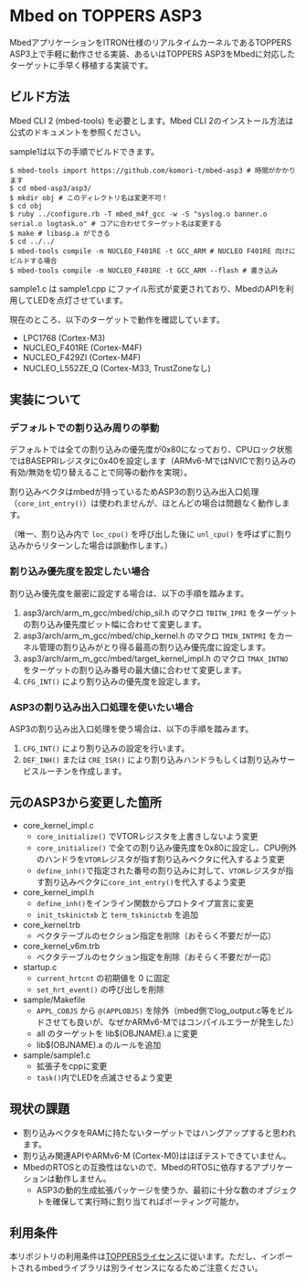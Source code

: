 # Mbed on TOPPERS ASP3

MbedアプリケーションをITRON仕様のリアルタイムカーネルであるTOPPERS ASP3上で手軽に動作させる実装、あるいはTOPPERS ASP3をMbedに対応したターゲットに手早く移植する実装です。

## ビルド方法

Mbed CLI 2 (mbed-tools) を必要とします。Mbed CLI 2のインストール方法は公式のドキュメントを参照ください。

sample1は以下の手順でビルドできます。

```shell
$ mbed-tools import https://github.com/komori-t/mbed-asp3 # 時間がかかります
$ cd mbed-asp3/asp3/
$ mkdir obj # このディレクトリ名は変更不可！
$ cd obj
$ ruby ../configure.rb -T mbed_m4f_gcc -w -S "syslog.o banner.o serial.o logtask.o" # コアに合わせてターゲット名は変更する
$ make # libasp.a ができる
$ cd ../../
$ mbed-tools compile -m NUCLEO_F401RE -t GCC_ARM # NUCLEO F401RE 向けにビルドする場合
$ mbed-tools compile -m NUCLEO_F401RE -t GCC_ARM --flash # 書き込み
```

sample1.c は sample1.cpp にファイル形式が変更されており、MbedのAPIを利用してLEDを点灯させています。

現在のところ、以下のターゲットで動作を確認しています。

- LPC1768 (Cortex-M3)
- NUCLEO_F401RE (Cortex-M4F)
- NUCLEO_F429ZI (Cortex-M4F)
- NUCLEO_L552ZE_Q (Cortex-M33, TrustZoneなし)

## 実装について

### デフォルトでの割り込み周りの挙動

デフォルトでは全ての割り込みの優先度が0x80になっており、CPUロック状態ではBASEPRIレジスタに0x40を設定します（ARMv6-MではNVICで割り込みの有効/無効を切り替えることで同等の動作を実現）。

割り込みベクタはmbedが持っているためASP3の割り込み出入口処理（`core_int_entry()`）は使われませんが、ほとんどの場合は問題なく動作します。

（唯一、割り込み内で `loc_cpu()` を呼び出した後に `unl_cpu()` を呼ばずに割り込みからリターンした場合は誤動作します。）

### 割り込み優先度を設定したい場合

割り込み優先度を厳密に設定する場合は、以下の手順を踏みます。

1. asp3/arch/arm_m_gcc/mbed/chip_sil.h のマクロ `TBITW_IPRI` をターゲットの割り込み優先度ビット幅に合わせて変更します。
2. asp3/arch/arm_m_gcc/mbed/chip_kernel.h のマクロ `TMIN_INTPRI` をカーネル管理の割り込みがとり得る最高の割り込み優先度に設定します。
3. asp3/arch/arm_m_gcc/mbed/target_kernel_impl.h のマクロ `TMAX_INTNO` をターゲットの割り込み番号の最大値に合わせて変更します。
4. `CFG_INT()` により割り込みの優先度を設定します。

### ASP3の割り込み出入口処理を使いたい場合

ASP3の割り込み出入口処理を使う場合は、以下の手順を踏みます。

1. `CFG_INT()` により割り込みの設定を行います。
2. `DEF_INH()` または `CRE_ISR()` により割り込みハンドラもしくは割り込みサービスルーチンを作成します。

## 元のASP3から変更した箇所

- core_kernel_impl.c
  - `core_initialize()` でVTORレジスタを上書きしないよう変更
  - `core_initialize()` で全ての割り込み優先度を0x80に設定し、CPU例外のハンドラを`VTOR`レジスタが指す割り込みベクタに代入するよう変更
  - `define_inh()`で指定された番号の割り込みに対して、`VTOR`レジスタが指す割り込みベクタに`core_int_entry()`を代入するよう変更
- core_kernel_impl.h
  - `define_inh()`をインライン関数からプロトタイプ宣言に変更
  - `init_tskinictxb` と `term_tskinictxb` を追加
- core_kernel.trb
  - ベクタテーブルのセクション指定を削除（おそらく不要だが一応）
- core_kernel_v6m.trb
  - ベクタテーブルのセクション指定を削除（おそらく不要だが一応）
- startup.c
  - `current_hrtcnt` の初期値を 0 に固定
  - `set_hrt_event()` の呼び出しを削除
- sample/Makefile
  - `APPL_COBJS` から `@(APPLOBJS)` を除外（mbed側でlog_output.c等をビルドさせても良いが、なぜかARMv6-Mではコンパイルエラーが発生した）
  - all のターゲットを lib$(OBJNAME).a に変更
  - lib$(OBJNAME).a のルールを追加
- sample/sample1.c
  - 拡張子をcppに変更
  - `task()`内でLEDを点滅させるよう変更

## 現状の課題

- 割り込みベクタをRAMに持たないターゲットではハングアップすると思われます。
- 割り込み関連APIやARMv6-M (Cortex-M0)はほぼテストできていません。
- MbedのRTOSとの互換性はないので、MbedのRTOSに依存するアプリケーションは動作しません。
  - ASP3の動的生成拡張パッケージを使うか、最初に十分な数のオブジェクトを確保して実行時に割り当てればポーティング可能か。

## 利用条件

本リポジトリの利用条件は[TOPPERSライセンス](https://www.toppers.jp/license.html)に従います。ただし、インポートされるmbedライブラリは別ライセンスになるためご注意ください。

